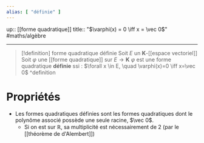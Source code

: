 ```yaml
---
alias: [ "définie" ]
---
```

up:: [[forme quadratique]] 
title:: "$\varphi(x) = 0 \iff x = \vec 0$"
#maths/algèbre 

---

> [!definition] forme quadratique définie
> Soit $E$ un $\mathbf{K}$-[[espace vectoriel]]
> Soit $\varphi$ une [[forme quadratique]] sur $E \to \mathbf{K}$
> $\varphi$ est une forme quadratique **définie** ssi :
> $\forall x \in E, \quad \varphi(x)=0 \iff x=\vec 0$
^definition

# Propriétés

 - Les formes quadratiques définies sont les formes quadratiques dont le polynôme associé possède une seule racine, $\vec 0$.
     - Si on est sur $\mathbb{R}$, sa multiplicité est nécessairement de $2$ (par le [[théorème de d'Alembert]])


